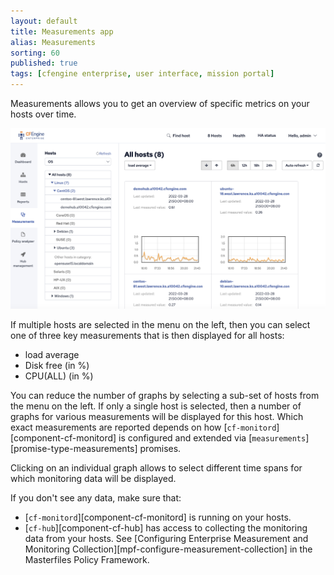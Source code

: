 ```yaml
---
layout: default
title: Measurements app
alias: Measurements
sorting: 60
published: true
tags: [cfengine enterprise, user interface, mission portal]
---
```


Measurements allows you to get an overview of specific metrics on your hosts over time.

![Monitoring](Mission-Portal-Monitoring-1.png)

If multiple hosts are selected in the menu on the left, then you can select one of three key measurements that is then displayed for all hosts:

* load average
* Disk free (in %)
* CPU(ALL) (in %)

You can reduce the number of graphs by selecting a sub-set of hosts from the menu on the left. If only a
single host is selected, then a number of graphs for various measurements will be displayed for this host. Which exact measurements are reported depends on how [`cf-monitord`][component-cf-monitord] is configured and extended via [`measurements`][promise-type-measurements] promises.

Clicking on an individual graph allows to select different time spans for which monitoring data will be displayed.

<!-- TODO - need screenshots, explanations of the zoom-in graphs, some explanation of the statistics etc -->

If you don't see any data, make sure that:

* [`cf-monitord`][component-cf-monitord] is running on your hosts.
* [`cf-hub`][component-cf-hub] has access to collecting the monitoring data from your hosts. See [Configuring Enterprise Measurement and Monitoring Collection][mpf-configure-measurement-collection] in the Masterfiles Policy Framework.
